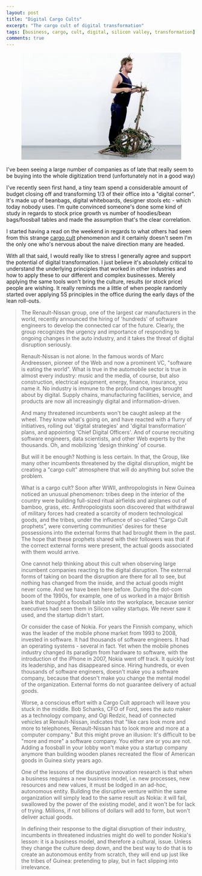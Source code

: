 ```yaml
---
layout: post
title: "Digital Cargo Cults"
excerpt: "The cargo cult of digital transformation"
tags: [business, cargo, cult, digital, silicon valley, transformation]
comments: true 
---
```

<figure>
	<img src="/images/posts/2017/cargocult.jpg">
</figure>

I've been seeing a large number of companies as of late that really seem to be buying into the whole digitization trend (unfortunately not in a good way)

I've recently seen first hand, a tiny team spend a considerable amount of budget closing off and transforming 1/3 of their office into a "digital corner". It's made up of beanbags, digital whiteboards, designer stools etc - which today nobody uses. I'm quite convinced someone's done some kind of study in regards to stock price growth vs number of hoodies/bean bags/foosball tables and made the assumption that's the clear correlation. 

I started having a read on the weekend in regards to what others had seen from this strange [cargo cult](https://en.wikipedia.org/wiki/Cargo_cult) phenomenon and it certainly doesn't seem I'm the only one who's nervous about the naive direction many are headed. 

With all that said, I would really like to stress I generally agree and support the potential of digital transformation. I just believe it's absolutely critical to understand the underlying principles that worked in other industries and how to apply these to our different and complex businesses. Merely applying the same tools won't bring the culture, results (or stock price) people are wishing. It really reminds me a little of when people randomly started over applying 5S principles in the office during the early days of the lean roll-outs. 

>The Renault-Nissan group, one of the largest car manufacturers in the world, recently announced the hiring of 'hundreds' of software engineers to develop the connected car of the future. Clearly, the group recognizes the urgency and importance of responding to ongoing changes in the auto industry, and it takes the threat of digital disruption seriously.
> 
>Renault-Nissan is not alone. In the famous words of Marc Andreessen, pioneer of the Web and now a prominent VC, "software is eating the world". What is true in the automobile sector is true in almost every industry: music and the media, of course, but also construction, electrical equipment, energy, finance, insurance, you name it. No industry is immune to the profound changes brought about by digital. Supply chains, manufacturing facilities, service, and products are now all increasingly digital and information-driven.
>
>And many threatened incumbents won't be caught asleep at the wheel. They know what's going on, and have reacted with a flurry of initiatives, rolling out 'digital strategies' and 'digital transformation' plans, and appointing 'Chief Digital Officers'. And of course recruiting software engineers, data scientists, and other Web experts by the thousands. Oh, and mobilizing 'design thinking' of course.
>
>But will it be enough? Nothing is less certain. In that, the Group, like many other incumbents threatened by the digital disruption, might be creating a "cargo cult" atmosphere that will do anything but solve the problem.
>
>What is a cargo cult? Soon after WWII, anthropologists in New Guinea noticed an unusual phenomenon: tribes deep in the interior of the country were building full-sized ritual airfields and airplanes out of bamboo, grass, etc. Anthropologists soon discovered that withdrawal of military forces had created a scarcity of modern technological goods, and the tribes, under the influence of so-called “Cargo Cult prophets”, were converting communities’ desires for these possessions into the external forms that had brought them in the past. The hope that these prophets shared with their followers was that if the correct external forms were present, the actual goods associated with them would arrive.
>
>One cannot help thinking about this cult when observing large incumbent companies reacting to the digital disruption. The external forms of taking on board the disruption are there for all to see, but nothing has changed from the inside, and the actual goods might never come.  And we have been here before. During the dot-com boom of the 1990s, for example, one of us worked in a major British bank that brought a foosball table into the workplace, because senior executives had seen them in Silicon valley startups. We never saw it used, and the startup didn’t start.
>
>Or consider the case of Nokia. For years the Finnish company, which was the leader of the mobile phone market from 1993 to 2008, invested in software. It had thousands of software engineers. It had an operating systems - several in fact. Yet when the mobile phones industry changed its paradigm from hardware to software, with the introduction of the iPhone in 2007, Nokia went off track. It quickly lost its leadership, and has disappeared since. Hiring hundreds, or even thousands of software engineers, doesn't make you a software company, because that doesn't make you change the mental model of the organization. External forms do not guarantee delivery of actual goods.
>
>Worse, a conscious effort with a Cargo Cult approach will leave you stuck in the middle. Bob Schanks, CFO of Ford, sees the auto maker as a technology company, and Ogi Redzic, head of connected vehicles at Renault-Nissan, indicates that "like cars look more and more to telephones, Renault-Nissan has to look more and more at a computer company." But this might prove an illusion: It's difficult to be "more and more" a software company. You either are or you are not. Adding a foosball in your lobby won't make you a startup company anymore than building wooden planes recreated the flow of American goods in Guinea sixty years ago.
>
>One of the lessons of the disruptive innovation research is that when a business requires a new business model, i.e. new processes, new resources and new values, it must be lodged in an ad-hoc, autonomous entity. Building the disruptive venture within the same organization will simply lead to the same result as Nokia: it will fail, swallowed by the power of the existing model, and it won't be for lack of trying. Millions, if not billions of dollars will add to form, but won't deliver actual goods.
>
>In defining their response to the digital disruption of their industry, incumbents in threatened industries might do well to ponder Nokia's lesson: it is a business model, and therefore a cultural, issue. Unless they change the culture deep down, and the best way to do that is to create an autonomous entity from scratch, they will end up just like the tribes of Guinea: pretending to play, but in fact slipping into irrelevance.